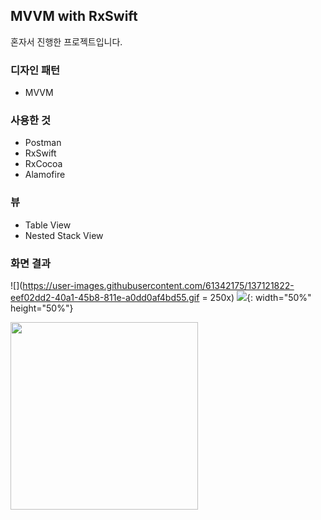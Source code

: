 ## MVVM with RxSwift

혼자서 진행한 프로젝트입니다.

### 디자인 패턴

- MVVM

### 사용한 것

- Postman
- RxSwift
- RxCocoa
- Alamofire

### 뷰

- Table View
- Nested Stack View

### 화면 결과

![](https://user-images.githubusercontent.com/61342175/137121822-eef02dd2-40a1-45b8-811e-a0dd0af4bd55.gif = 250x)
![](https://user-images.githubusercontent.com/61342175/137121822-eef02dd2-40a1-45b8-811e-a0dd0af4bd55.gif){: width="50%" height="50%"}

<img src="https://user-images.githubusercontent.com/61342175/137121822-eef02dd2-40a1-45b8-811e-a0dd0af4bd55.gif" width=300 align=left>
